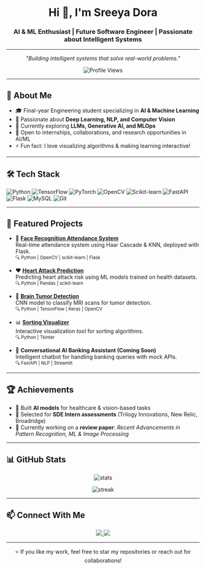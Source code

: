 <h1 align="center">Hi 👋, I'm Sreeya Dora</h1>
<h3 align="center">AI & ML Enthusiast | Future Software Engineer | Passionate about Intelligent Systems</h3>

---

<p align="center">
  <em>"Building intelligent systems that solve real-world problems."</em>
</p>

<p align="center">
  <img src="https://komarev.com/ghpvc/?username=sreeyadora&style=flat-square&color=blue" alt="Profile Views"/>
</p>

---

## 🚀 About Me
- 🎓 Final-year Engineering student specializing in **AI & Machine Learning**
- 🧠 Passionate about **Deep Learning, NLP, and Computer Vision**
- 🌱 Currently exploring **LLMs, Generative AI, and MLOps**
- 🤝 Open to internships, collaborations, and research opportunities in AI/ML
- ⚡ Fun fact: I love visualizing algorithms & making learning interactive!

---

## 🛠 Tech Stack
![Python](https://img.shields.io/badge/Python-3776AB?style=for-the-badge&logo=python&logoColor=white)
![TensorFlow](https://img.shields.io/badge/TensorFlow-FF6F00?style=for-the-badge&logo=tensorflow&logoColor=white)
![PyTorch](https://img.shields.io/badge/PyTorch-EE4C2C?style=for-the-badge&logo=pytorch&logoColor=white)
![OpenCV](https://img.shields.io/badge/OpenCV-5C3EE8?style=for-the-badge&logo=opencv&logoColor=white)
![Scikit-learn](https://img.shields.io/badge/Scikit--learn-F7931E?style=for-the-badge&logo=scikit-learn&logoColor=white)
![FastAPI](https://img.shields.io/badge/FastAPI-009688?style=for-the-badge&logo=fastapi&logoColor=white)
![Flask](https://img.shields.io/badge/Flask-000000?style=for-the-badge&logo=flask)
![MySQL](https://img.shields.io/badge/MySQL-4479A1?style=for-the-badge&logo=mysql&logoColor=white)
![Git](https://img.shields.io/badge/Git-F05032?style=for-the-badge&logo=git&logoColor=white)

---

## 🌟 Featured Projects
- 🎥 **[Face Recognition Attendance System](https://github.com/sreeyadora/Face-recognition-based-attendance-system)**  
  Real-time attendance system using Haar Cascade & KNN, deployed with Flask.  
  <sub>🔍 Python | OpenCV | scikit-learn | Flask</sub>

- ❤️ **[Heart Attack Prediction](https://github.com/sreeyadora/heart-attack-prediction)**  
  Predicting heart attack risk using ML models trained on health datasets.  
  <sub>🔍 Python | Pandas | scikit-learn</sub>

- 🧠 **[Brain Tumor Detection](https://github.com/sreeyadora/Brain_Tumor_Detection)**  
  CNN model to classify MRI scans for tumor detection.  
  <sub>🔍 Python | TensorFlow | Keras | OpenCV</sub>

- 📊 **[Sorting Visualizer](https://github.com/sreeyadora/Sorting_visualizer)**  
  Interactive visualization tool for sorting algorithms.  
  <sub>🔍 Python | Tkinter</sub>

- 🤖 **Conversational AI Banking Assistant (Coming Soon)**  
  Intelligent chatbot for handling banking queries with mock APIs.  
  <sub>🔍 FastAPI | NLP | Streamlit</sub>

---

## 🏆 Achievements
- 🥇 Built **AI models** for healthcare & vision-based tasks  
- 🏅 Selected for **SDE Intern assessments** (Trilogy Innovations, New Relic, Broadridge)  
- 📖 Currently working on a **review paper**: *Recent Advancements in Pattern Recognition, ML & Image Processing*  

---

## 📊 GitHub Stats
<p align="center">
  <img src="https://github-readme-stats.vercel.app/api?username=sreeyadora&show_icons=true&theme=dark&hide_border=true" alt="stats"/>
</p>

<p align="center">
  <img src="https://github-readme-streak-stats.herokuapp.com/?user=sreeyadora&theme=dark&hide_border=true" alt="streak"/>
</p>

---

## 📫 Connect With Me
<p align="center">
  <a href="https://www.linkedin.com/in/sreeya-dora">
    <img src="https://img.shields.io/badge/LinkedIn-0A66C2?style=for-the-badge&logo=linkedin&logoColor=white"/>
  </a>
  <a href="mailto:sreeyadora@gmail.com" target="_blank">
    <img src="https://img.shields.io/badge/Gmail-D14836?style=for-the-badge&logo=gmail&logoColor=white"/>
  </a>
</p>

---

<p align="center">⭐ If you like my work, feel free to star my repositories or reach out for collaborations!</p>
